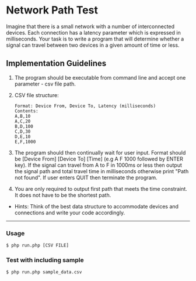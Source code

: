 # Network Path Test

Imagine that there is a small network with a number of interconnected devices. 
Each connection has a latency parameter which is expressed in milliseconds. 
Your task is to write a program that will determine whether a signal can travel between two devices 
in a given amount of time or less.

## Implementation Guidelines

1. The program should be executable from command line and accept one parameter - csv file path.

2. CSV file structure:
    ```
    Format: Device From, Device To, Latency (milliseconds)
    Contents:
    A,B,10 
    A,C,20 
    B,D,100 
    C,D,30 
    D,E,10 
    E,F,1000
    ```
3. The program should then continually wait for user input. Format should be 
   [Device From] [Device To] [Time] (e.g A F 1000 followed by ENTER key). 
   If the signal can travel from A to F in 1000ms or less then output the signal path and 
   total travel time in milliseconds otherwise print "Path not found". 
   If user enters QUIT then terminate the program.

4. You are only required to output first path that meets the time constraint. 
   It does not have to be the shortest path.

* Hints:
  Think of the best data structure to accommodate devices and connections and write your code accordingly.
  
---

### Usage 

```shell
$ php run.php [CSV FILE] 
```

### Test with including sample

```
$ php run.php sample_data.csv 
```
